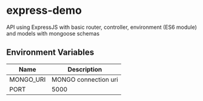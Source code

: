# express-demo

API using ExpressJS with basic router, controller, environment (ES6 module) and models with mongoose schemas

## Environment Variables

|Name|Description|
|--|--|
|MONGO_URI| MONGO connection uri |
|PORT| 5000|